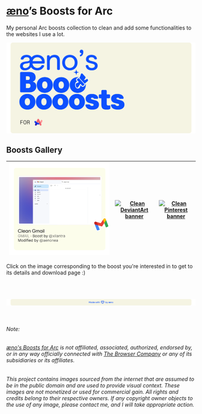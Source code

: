 # [æno](https://github.com/aenonea)’s Boosts for Arc

My personal Arc boosts collection to clean and add some functionalities to the websites I use a lot.

[![æno’s Boosts for Arc banner](assets/imgs/banner.svg)](https://github.com/aenonea/Arc-Boosts)

## Boosts Gallery

| [![Clean Gmail banner](assets/imgs/boosts/clean_gmail.svg)](https://github.com/aenonea/Arc-Boosts/tree/main/clean_gmail) | [![Clean DeviantArt banner](assets/imgs/boosts/clean_deviantart.svg)](https://github.com/aenonea/Arc-Boosts/tree/main/clean_deviantart) | [![Clean Pinterest banner](assets/imgs/boosts/clean_pinterest.svg)](https://github.com/aenonea/Arc-Boosts/tree/main/clean_pinterest) |
| :----------------------------------------------------------------------------------------------------------------------: | :-------------------------------------------------------------------------------------------------------------------------------------: | :----------------------------------------------------------------------------------------------------------------------------------: |

Click on the image corresponding to the boost you're interested in to get to its details and download page :\)

<br><br>

[![Footer Banner](assets/imgs/footer_banner.svg)](https://github.com/aenonea)

<br>

###### Note:

###### _[æno's Boosts for Arc](https://github.com/aenonea/Arc-Boost) is not affiliated, associated, authorized, endorsed by, or in any way officially connected with [The Browser Company](https://thebrowser.company/) or any of its subsidiaries or its affiliates._

###### _This project contains images sourced from the internet that are assumed to be in the public domain and are used to provide visual context. These images are not monetized or used for commercial gain. All rights and credits belong to their respective owners. If any copyright owner objects to the use of any image, please contact me, and I will take appropriate action._
